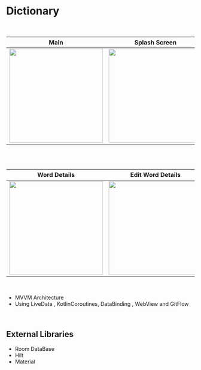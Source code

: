 # Dictionary



<br>

|Main | Splash Screen | Add Word | 
|--|--|--|
| <img src="https://user-images.githubusercontent.com/99007231/184032466-00a7a781-b6ef-48a7-bc85-5ac7880f1788.png" width=250px> | <img src="https://user-images.githubusercontent.com/99007231/184032406-1b8266cd-ed88-4e96-a631-84bcd3f7beab.png" width=250px> | <img src="https://user-images.githubusercontent.com/99007231/184032453-b127517c-923d-4a14-880a-b3577fbe5c45.png" width=250px> | 
<br>
<br>

| Word Details  | Edit Word Details | Wikipedia(WebView) |
|--|--|--|
| <img src="https://user-images.githubusercontent.com/99007231/184032439-ba557892-f528-43ee-843e-583958c82833.png" width=250px> | <img src="https://user-images.githubusercontent.com/99007231/184039996-572f0946-73e6-46a9-9a5d-65fa1c108c63.png" width=250px> | <img src="https://user-images.githubusercontent.com/99007231/184032441-cc78de8b-646b-4499-ae7a-134e09bcb9bf.png" width=250px> | 


<br>

 - MVVM Architecture
 - Using LiveData , KotlinCoroutines, DataBinding , WebView and GitFlow
 <br>

 
 ## External Libraries 
 - Room DataBase
 - Hilt
 - Material
